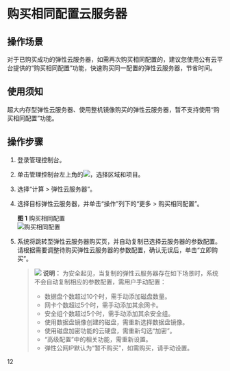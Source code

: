 # 购买相同配置云服务器<a name="ZH-CN_TOPIC_0114383280"></a>

## 操作场景<a name="section8217536121019"></a>

对于已购买成功的弹性云服务器，如需再次购买相同配置的，建议您使用公有云平台提供的“购买相同配置”功能，快速购买同一配置的弹性云服务器，节省时间。

## 使用须知<a name="section6897195616106"></a>

超大内存型弹性云服务器、使用整机镜像购买的弹性云服务器，暂不支持使用“购买相同配置”功能。

## 操作步骤<a name="section973816444108"></a>

1.  登录管理控制台。
2.  单击管理控制台左上角的![](figures/icon-region.png)，选择区域和项目。
3.  选择“计算 \> 弹性云服务器”。
4.  选择目标弹性云服务器，并单击“操作”列下的“更多 \> 购买相同配置”。

    **图 1**  购买相同配置<a name="fig20486134314424"></a>  
    ![](figures/购买相同配置.png "购买相同配置")

5.  系统将跳转至弹性云服务器购买页，并自动复制已选择云服务器的参数配置。请根据需要调整待购买弹性云服务器的参数配置，确认无误后，单击“立即购买”。

    >![](public_sys-resources/icon-note.gif) **说明：** 
    >为安全起见，当复制的弹性云服务器存在如下场景时，系统不会自动复制相应的参数配置，需用户手动配置：
    >-   数据盘个数超过10个时，需手动添加磁盘数量。
    >-   网卡个数超过5个时，需手动添加其余网卡。
    >-   安全组个数超过5个时，需手动添加其余安全组。
    >-   使用数据盘镜像创建的磁盘，需重新选择数据盘镜像。
    >-   使用磁盘加密功能的云硬盘，需重新勾选“加密”。
    >-   “高级配置”中的相关功能，需重新设置。
    >-   弹性公网IP默认为“暂不购买”，如需购买，请手动设置。


12

